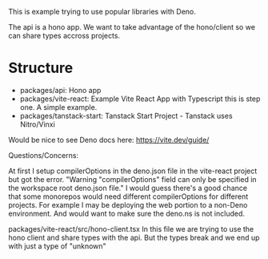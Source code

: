 This is example trying to use popular libraries with Deno.

The api is a hono app. We want to take advantage of the hono/client so we can share types accross projects.

# Structure

- packages/api: Hono app
- packages/vite-react: Example Vite React App with Typescript this is step one. A simple example.
- packages/tanstack-start: Tanstack Start Project - Tanstack uses Nitro/Vinxi

Would be nice to see Deno docs here:
https://vite.dev/guide/


Questions/Concerns:

At first I setup compilerOptions in the deno.json file in the vite-react project but got the error.
"Warning "compilerOptions" field can only be specified in the workspace root deno.json file."
I would guess there's a good chance that some monorepos would need different compilerOptions for different projects.
For example I may be deploying the web portion to a non-Deno environment. And would want to make sure the deno.ns is not included.


packages/vite-react/src/hono-client.tsx
In this file we are trying to use the hono client and share types with the api. But the types break and we end up with just a type of "unknown" 